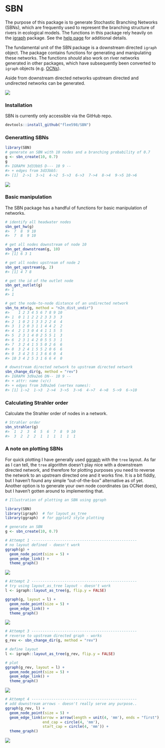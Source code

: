 
# SBN

<!-- badges: start -->
<!-- badges: end -->

The purpose of this package is to generate Stochastic Branching Networks
(SBNs), which are frequently used to represent the branching structure
of rivers in ecological models. The functions in this package rely
heavily on the [igraph](https://igraph.org/r/) package. See the [help
page](https://flee598.github.io/SBN/) for additional details.

The fundamental unit of the SBN package is a downstream directed
`igraph` object. The package contains functions for generating and
manipulating these networks. The functions *should* also work on river
networks generated in other packages, which have subsequently been
converted to `igraph` objects
(e.g. [OCNs](https://cran.r-project.org/web/packages/OCNet/vignettes/OCNet.html)).

Aside from downstream directed networks upstream directed and undirected
networks can be generated.

![](man/figures/README-unnamed-chunk-2-1.png)<!-- -->

### Installation

SBN is currently only accessible via the GitHub repo.

``` r
devtools::install_github("flee598/SBN")
```

### Generatting SBNs

``` r
library(SBN)
# generate an SBN with 10 nodes and a branching probability of 0.7
g <- sbn_create(10, 0.7)
g
#> IGRAPH 3d33bb5 D--- 10 9 -- 
#> + edges from 3d33bb5:
#> [1]  2->1  3->1  4->2  5->3  6->3  7->4  8->4  9->5 10->6
```

![](man/figures/README-unnamed-chunk-5-1.png)<!-- -->

### Basic manipulation

The SBN package has a handful of functions for basic manipulation of
networks.

``` r
# identify all headwater nodes
sbn_get_hw(g)
#>  7  8  9 10 
#>  7  8  9 10

# get all nodes downstream of node 10
sbn_get_downstream(g, 10)
#> [1] 6 3 1

# get all nodes upstream of node 2
sbn_get_upstream(g, 2)
#> [1] 4 7 8

# get the id of the outlet node
sbn_get_outlet(g)
#> 1 
#> 1

# get the node-to-node distance of an undirected network
sbn_to_mtx(g, method = "n2n_dist_undir")
#>    1 2 3 4 5 6 7 8 9 10
#> 1  0 1 1 2 2 2 3 3 3  3
#> 2  1 0 2 1 3 3 2 2 4  4
#> 3  1 2 0 3 1 1 4 4 2  2
#> 4  2 1 3 0 4 4 1 1 5  5
#> 5  2 3 1 4 0 2 5 5 1  3
#> 6  2 3 1 4 2 0 5 5 3  1
#> 7  3 2 4 1 5 5 0 2 6  6
#> 8  3 2 4 1 5 5 2 0 6  6
#> 9  3 4 2 5 1 3 6 6 0  4
#> 10 3 4 2 5 3 1 6 6 4  0

# downstream directed network to upstream directed network
sbn_change_dir(g, method = "rev")
#> IGRAPH 3d9a2e6 DN-- 10 9 -- 
#> + attr: name (v/c)
#> + edges from 3d9a2e6 (vertex names):
#> [1] 1->2  1->3  2->4  3->5  3->6  4->7  4->8  5->9  6->10
```

### Calculating Strahler order

Calculate the Strahler order of nodes in a network.

``` r
# Strahler order
sbn_strahler(g)
#>  1  2  3  4  5  6  7  8  9 10 
#>  3  2  2  2  1  1  1  1  1  1
```

### A note on plotting SBNs

For quick plotting I have generally used
[ggraph](https://www.data-imaginist.com/2017/ggraph-introduction-layouts/)
with the `tree` layout. As far as I can tell, the `tree` algorithm
doesn’t play nice with a downstream directed network, and therefore for
plotting purposes you need to reverse the network to an upstream
directed one and it works fine. It is a bit fiddly, but I haven’t found
any simple “out-of-the-box” alternative as of yet. Another option is to
generate your own node coordinates (as OCNet does), but I haven’t gotten
around to implementing that.

``` r
# Illustration of plotting an SBN using ggraph

library(SBN)
library(igraph)  # for layout_as_tree
library(ggraph)  # for ggplot2 style plotting

# generate an SBN
g <- sbn_create(10, 0.7)

# Attempt 1 ------------------------------------------------
# no layout defined - doesn't work
ggraph(g) +
  geom_node_point(size = 5) +
  geom_edge_link() +
  theme_graph()
```

![](man/figures/README-unnamed-chunk-8-1.png)<!-- -->

``` r
# Attempt 2 ------------------------------------------------
# try using layout_as_tree layout - doesn't work
l <- igraph::layout_as_tree(g, flip.y = FALSE)

ggraph(g, layout = l) +
  geom_node_point(size = 5) +
  geom_edge_link() +
  theme_graph()
```

![](man/figures/README-unnamed-chunk-8-2.png)<!-- -->

``` r
# Attempt 3 ------------------------------------------------
# reverse to upstream directed graph - works
g_rev <- sbn_change_dir(g, method = "rev")

# define layout
l <- igraph::layout_as_tree(g_rev, flip.y = FALSE)

# plot
ggraph(g_rev, layout = l) +
  geom_node_point(size = 5) +
  geom_edge_link() +
  theme_graph()
```

![](man/figures/README-unnamed-chunk-8-3.png)<!-- -->

``` r
# Attempt 4 ------------------------------------------------
# add downstream arrows - doesn't really serve any purpose..
ggraph(g_rev, l) +
  geom_node_point(size = 5) +
  geom_edge_link(arrow = arrow(length = unit(4, 'mm'), ends = "first"),
                 end_cap = circle(4, 'mm'),
                 start_cap = circle(4, 'mm')) +
  theme_graph()
```

![](man/figures/README-unnamed-chunk-8-4.png)<!-- -->
